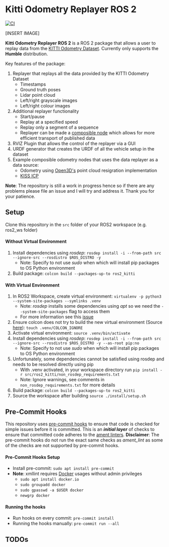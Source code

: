 # Kitti Odometry Replayer ROS 2

[![CI](https://github.com/tengfoonglam/ros2_kitti/actions/workflows/main.yml/badge.svg)](https://github.com/tengfoonglam/ros2_kitti/actions/workflows/main.yml)

[INSERT IMAGE]

**Kitti Odometry Replayer ROS 2** is a ROS 2 package that allows a user to replay data from the [KITTI Odometry Dataset](https://www.cvlibs.net/datasets/kitti/eval_odometry.php). Currently only supports the **Humble** distribution.

Key features of the package:
 1. Replayer that replays all the data provided by the KITTI Odometry Dataset
     * Timestamps
     * Ground truth poses
     * Lidar point cloud
     * Left/right grayscale images
     * Left/right colour images
 1. Additional replayer functionality
    * Start/pause
     * Replay at a specified speed
     * Replay only a segment of a sequence
     * Replayer can be made a [composible node](https://docs.ros.org/en/humble/Tutorials/Intermediate/Composition.html) which allows for more efficient transport of published data
 1. RVIZ Plugin that allows the control of the replayer via a GUI
 1. URDF generator that creates the URDF of all the vehicle setup in the dataset
 1. Example composible odometry nodes that uses the data replayer as a data source:
    * Odometry using [Open3D's](http://www.open3d.org/) point cloud resigration implementation
    * [KISS ICP](https://github.com/PRBonn/kiss-icp)



**Note**: The repository is still a work in progress hence so if there are any problems please file an issue and I will try and address it. Thank you for your patience.

## Setup

Clone this repository in the `src` folder of your ROS2 workspace (e.g. ros2_ws folder)

#### Without Virtual Environment

1. Install dependencies using *rosdep*: `rosdep install -i --from-path src --ignore-src --rosdistro $ROS_DISTRO -y`
   * Note: Specify to not use *sudo* when which will install pip packages to OS Python environment
2. Build package: `colcon build --packages-up-to ros2_kitti`

#### With Virtual Environment

1. In ROS2 Workspace, create virtual environment: `virtualenv -p python3 --system-site-packages --symlinks .venv`
   * Note: *rosdep* installs some dependencies using *apt* so we need the `--system-site-packages` flag to access them
   * For more information see this [issue](https://github.com/ros2/ros2/issues/1094)
2. Ensure colcon does not try to build the new virtual environment (Source [here](https://docs.ros.org/en/humble/How-To-Guides/Using-Python-Packages.html)): `touch .venv/COLCON_IGNORE`
3. Activate virtual environment: `source .venv/bin/activate`
4. Install dependencies using *rosdep*: `rosdep install -i --from-path src --ignore-src --rosdistro $ROS_DISTRO -y --as-root pip:no`
   * Note: Specify to not use *sudo* when which will install pip packages to OS Python environment
5. Unfortunately, some dependencies cannot be satisfied using rosdep and needs to be resolved directly using pip
   * With .venv activated, in your workspace directory run `pip install -r src/ros2_kitti/non_rosdep_requirements.txt`
   * Note: Ignore warnings, see comments in `non_rosdep_requirements.txt` for more details
6. Build package: `colcon build --packages-up-to ros2_kitti`
7. Source the workspace after building `source ./install/setup.sh`

## Pre-Commit Hooks

This repository uses [pre-commit hooks](https://pre-commit.com/) to ensure that code is checked for simple issues before it is committed. This is an ***initial layer*** of checks to ensure that committed code adheres to the [ament linters](https://github.com/ament/ament_lint). **Disclaimer**: The pre-commit hooks do not run the exact same checks as *ament_lint* as some of the checks are not supported by pre-commit hooks.

#### Pre-Commit Hooks Setup

* Install pre-commit: `sudo apt install pre-commit`
* **Note**: xmllint requires [Docker](https://www.docker.com/) usages without admin privileges
  * `sudo apt install docker.io`
  * `sudo groupadd docker`
  * `sudo gpasswd -a $USER docker`
  * `newgrp docker`

#### Running the hooks

* Run hooks on every commit: `pre-commit install`
* Running the hooks manually: `pre-commit run --all`

## TODOs
